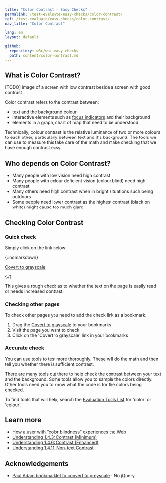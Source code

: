 ```yaml
---
title: "Color Contrast - Easy Checks"
permalink: /test-evaluate/easy-checks/color-contrast/
ref: /test-evaluate/easy-checks/color-contrast/
nav_title: "Color Contrast"

lang: en
layout: default

github:
  repository: w3c/wai-easy-checks
  path: content/color-contrast.md
---
```


## What is Color Contrast?

[TODO] image of a screen with low contrast beside a screen with good contrast

Color contrast refers to the contrast between:
* text and the background colour
* interactive elements such as [focus indicators](/test-evaluate/easy-checks/keyboard-focus/) and their background
* elements in a graph, chart of map that need to be understood

Technically, colour contrast is the relative luminance of two or more colours to each other, particularly between text and it's background. The tools we can use to measure this take care of the math and make checking that we have enough contrast easy. 

## Who depends on Color Contrast?

* Many people with low vision need high contrast
* Many people with colour deficient vision (colour blind) need high contrast
* Many others need high contrast when in bright situations such being outdoors
* Some people need lower contrast as the highest contrast (black on white) might cause too much glare

## Checking Color Contrast

### Quick check

Simply click on the link below:

{::nomarkdown}
<p>
  <a class="button active" href="javascript:void%20function(){(el=document.querySelector(%22%23wai-styles%22))%26%26el.remove(),(el=document.querySelector(%22%23wai-info-box%22))%26%26el.remove(),document.querySelector(%22body%22).insertAdjacentHTML(%22afterbegin%22,%22%3Cstyle%20id='wai-styles'%3E%23wai-info-box{z-index:1000;color:black;font-family:Noto%20Sans,Trebuchet%20MS,Helvetica%20Neue,Arial,sans-serif;border:solid%201px%20%23ddd;background-color:%23fff;box-shadow:0%204px%208px%200%20rgba(0,0,0,0.2),0%206px%2020px%200%20rgba(0,0,0,0.19);}%23wai-info-box%20header{font-weight:700;background-color:%23f2f2f2;color:%23005a6a;padding:8px%2016px;}%23wai-info-box%20header%20a{float:right;text-decoration:none}%23wai-info-box%20div{padding:8px%2016px;}.wai-more-info{position:sticky;width:25%25;margin-left:70%25;bottom:5em;}%3C/style%3E%22),document.body.style.filter=%22grayscale(1)%22,document.querySelector(%22body%22).insertAdjacentHTML(%22beforeend%22,%22%3Caside%20id=\%22wai-info-box\%22%20class=\%22wai-more-info\%22%3E%3Cheader%3EFind%20out%20more%3C/header%3E%3Cdiv%3E%3Ca%20href=\%22https://w3.org/wai/easy-checks/color-contrast/\%22%3EChecking%20Color%20Contrast%3C/a%3E%3C/div%3E%3C/aside%3E%22)}();">Covert to grayscale</a>
</p>
{:/}

This gives a rough check as to whether the text on the page is easily read or needs increased  contrast.

### Checking other pages

To check other pages you need to add the check link as a bookmark.

1. Drag the <a class="button active" href="javascript:void%20function(){(el=document.querySelector(%22%23wai-styles%22))%26%26el.remove(),(el=document.querySelector(%22%23wai-info-box%22))%26%26el.remove(),document.querySelector(%22body%22).insertAdjacentHTML(%22afterbegin%22,%22%3Cstyle%20id='wai-styles'%3E%23wai-info-box{z-index:1000;color:black;font-family:Noto%20Sans,Trebuchet%20MS,Helvetica%20Neue,Arial,sans-serif;border:solid%201px%20%23ddd;background-color:%23fff;box-shadow:0%204px%208px%200%20rgba(0,0,0,0.2),0%206px%2020px%200%20rgba(0,0,0,0.19);}%23wai-info-box%20header{font-weight:700;background-color:%23f2f2f2;color:%23005a6a;padding:8px%2016px;}%23wai-info-box%20header%20a{float:right;text-decoration:none}%23wai-info-box%20div{padding:8px%2016px;}.wai-more-info{position:sticky;width:25%25;margin-left:70%25;bottom:5em;}%3C/style%3E%22),document.body.style.filter=%22grayscale(1)%22,document.querySelector(%22body%22).insertAdjacentHTML(%22beforeend%22,%22%3Caside%20id=\%22wai-info-box\%22%20class=\%22wai-more-info\%22%3E%3Cheader%3EFind%20out%20more%3C/header%3E%3Cdiv%3E%3Ca%20href=\%22https://w3.org/wai/easy-checks/color-contrast/\%22%3EChecking%20Color%20Contrast%3C/a%3E%3C/div%3E%3C/aside%3E%22)}();">Covert to grayscale</a> to your bookmarks
2. Visit the page you want to check
3. Click on the 'Covert to grayscale' link in your bookmarks 

### Accurate check

You can use tools to test more thoroughly. These will do the math and then tell you whether there is sufficient contrast.

There are many tools out there to help check the contrast between your text and the background. Some tools allow you to sample the colors directly. Other tools need you to know what the code is for the colors being checked.

To find tools that will help, search the [Evaluation Tools List](https://www.w3.org/WAI/ER/tools/) for 'color' or 'colour'.

## Learn more

* [How a user with “color blindness” experiences the Web](https://www.w3.org/WAI/people-use-web/user-stories/#shopper)
* [Understanding 1.4.3: Contrast (Minimum)](https://www.w3.org/WAI/WCAG22/Understanding/contrast-minimum)
* [Understanding 1.4.6: Contrast (Enhanced)](https://www.w3.org/WAI/WCAG22/Understanding/contrast-enhanced)
* [Understanding 1.4.11: Non-text Contrast](https://www.w3.org/WAI/WCAG22/Understanding/non-text-contrast.html)

## Acknowledgements

* [Paul Adam bookmarklet to convert to greyscale](https://pauljadam.com/demos/svg-line-chart.html) - No jQuery